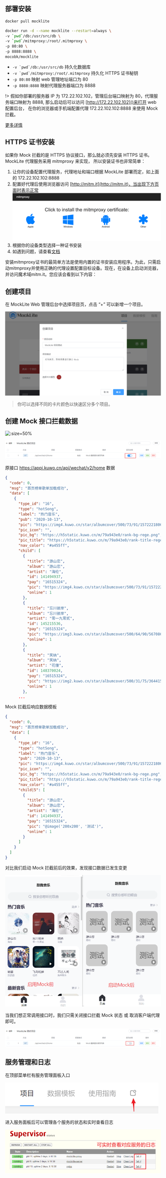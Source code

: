## 部署安装
```bash
docker pull mocklite
```

```bash
docker run -d --name mocklite --restart=always \
-v `pwd`/db:/usr/src/db \
-v `pwd`/mitmproxy:/root/.mitmproxy \
-p 80:80 \
-p 8888:8888 \
mocobk/mocklite
```

* ``-v `pwd`/db:/usr/src/db``  持久化数据库
* ``-v `pwd`/mitmproxy:/root/.mitmproxy``  持久化 HTTPS 证书秘钥
* `-p 80:80`  映射 web 管理地址端口为 80
* `-p 8888:8888`  映射代理服务器端口为 8888

!> 假如你部署的服务器 IP 为 172.22.102.102，管理后台端口映射为 80，代理服务端口映射为 8888, 那么启动后可以访问 [http://172.22.102.102]()来打开 web 配置后台，
在你的浏览器或手机端配置代理 172.22.102.102:8888 来使用 Mock 拦截。

[更多详情](https://github.com/mocobk/mocklite)

## HTTPS 证书安装
如果你 Mock 拦截的是 HTTPS 协议接口，那么就必须先安装 HTTPS 证书。MockLite 代理服务采用 mitmproxy 来实现，
所以安装证书也非常简单：
1. 让你的设备配置代理服务，代理地址和端口根据 MockLite 部署而定，如上面的 172.22.102.102:8888
2. 配置好代理后使用浏览器访问 [http://mitm.it](http://mitm.it)，当出现下方页面时表示正常
![](./_media/20201017193457986.jpg)
3. 根据你的设备类型选择一种证书安装
4. 如遇到问题，请查看[文档](https://docs.mitmproxy.org/stable/concepts-certificates/)


安装mitmproxy证书的最简单方法是使用内置的证书安装应用程序。为此，只需启动mitmproxy并使用正确的代理设置配置目标设备。现在，在设备上启动浏览器，并访问魔术域mitm.it。您应该会看到以下内容：

## 创建项目
在 MockLite Web 管理后台中选择项目页，点击 “+” 可以新增一个项目。

![](./_media/20201013195759860.jpg ':size=50%')

> 你可以选择不同的卡片颜色以快速区分多个项目。

## 创建 Mock 接口拦截数据
![](./_media/20201013202910962.png ':size=50%')

![](./_media/20201013203221067.jpg)

原接口 https://appi.kuwo.cn/api/wechat/v2/home 数据
```json
{
  "code": 0,
  "msg": "首页榜单歌单加载成功",
  "data": [
    {
      "type_id": "16",
      "type": "hotSong",
      "label": "热门音乐",
      "pub": "2020-10-13",
      "pic": "https://img4.kuwo.cn/star/albumcover/500/73/91/1572221806.jpg",
      "pic_icon": "",
      "pic_bg": "https://h5static.kuwo.cn/m/79a943e0/rank-bg-rege.png",
      "pic_title": "https://h5static.kuwo.cn/m/79a943e0/rank-title-rege.png",
      "nav_color": "#a455ff",
      "child": [
        {
          "title": "游山恋",
          "album": "游山恋",
          "artist": "海伦",
          "id": 141494937,
          "pay": "16515324",
          "pic": "https://img4.kuwo.cn/star/albumcover/500/73/91/1572221806.jpg",
          "online": 1
        },
        {
          "title": "忘川彼岸",
          "album": "忘川彼岸",
          "artist": "零一九零贰",
          "id": 145215536,
          "pay": "16515324",
          "pic": "https://img3.kuwo.cn/star/albumcover/500/64/90/567086849.jpg",
          "online": 1
        },
        {
          "title": "笑纳",
          "album": "笑纳",
          "artist": "花僮",
          "id": 148370024,
          "pay": "16515324",
          "pic": "https://img2.kuwo.cn/star/albumcover/500/31/75/3644152316.jpg",
          "online": 1
        },
      ...
```
Mock 拦截后响应数据模板
```json
{
  "code": 0,
  "msg": "首页榜单歌单加载成功",
  "data": [
    {
      "type_id": "16",
      "type": "hotSong",
      "label": "热门音乐",
      "pub": "2020-10-13",
      "pic": "https://img4.kuwo.cn/star/albumcover/500/73/91/1572221806.jpg",
      "pic_icon": "",
      "pic_bg": "https://h5static.kuwo.cn/m/79a943e0/rank-bg-rege.png",
      "pic_title": "https://h5static.kuwo.cn/m/79a943e0/rank-title-rege.png",
      "nav_color": "#a455ff",
      "child|5": [
        {
          "title": "游山恋",
          "album": "游山恋",
          "artist": "海伦",
          "id": 141494937,
          "pay": "16515324",
          "pic": "@image('200x200', '测试')",
          "online": 1
        }
      ]
    }
  ]
}
```
对比我们启动 Mock 拦截前后的效果，发现接口数据已发生变更

![](./_media/20201013203424999.jpg ':size=50%')

当我们想正常调用接口时，我们只需关闭接口拦截 Mock 状态 或 取消客户端代理即可。

![](./_media/20201013204056089.jpg)

## 服务管理和日志
在顶部菜单栏有服务管理面板入口

![](./_media/admin-board.png ':size=50%')

进入服务面板后可以管理各个服务的状态和实时查看日志

![](./_media/admin-log.png ':size=50%')

